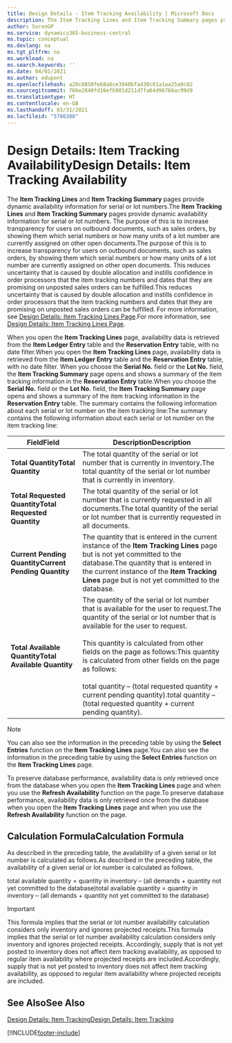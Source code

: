 ```yaml
---
title: Design Details - Item Tracking Availability | Microsoft Docs
description: The Item Tracking Lines and Item Tracking Summary pages provide dynamic availability information for serial or lot numbers. The purpose of this is to increase transparency for users on outbound documents, such as sales orders, by showing them which serial numbers or how many units of a lot number are currently assigned on other open documents.
author: SorenGP
ms.service: dynamics365-business-central
ms.topic: conceptual
ms.devlang: na
ms.tgt_pltfrm: na
ms.workload: na
ms.search.keywords: ''
ms.date: 04/01/2021
ms.author: edupont
ms.openlocfilehash: a20c8850fe68a6ce3940bfa430c01a1aa25a0c02
ms.sourcegitcommit: 766e2840fd16efb901d211d7fa64d96766ac99d9
ms.translationtype: HT
ms.contentlocale: en-GB
ms.lasthandoff: 03/31/2021
ms.locfileid: "5786380"
---
```

# <a name="design-details-item-tracking-availability"></a><span data-ttu-id="7baa0-104">Design Details: Item Tracking Availability</span><span class="sxs-lookup"><span data-stu-id="7baa0-104">Design Details: Item Tracking Availability</span></span>
<span data-ttu-id="7baa0-105">The **Item Tracking Lines** and **Item Tracking Summary** pages provide dynamic availability information for serial or lot numbers.</span><span class="sxs-lookup"><span data-stu-id="7baa0-105">The **Item Tracking Lines** and **Item Tracking Summary** pages provide dynamic availability information for serial or lot numbers.</span></span> <span data-ttu-id="7baa0-106">The purpose of this is to increase transparency for users on outbound documents, such as sales orders, by showing them which serial numbers or how many units of a lot number are currently assigned on other open documents.</span><span class="sxs-lookup"><span data-stu-id="7baa0-106">The purpose of this is to increase transparency for users on outbound documents, such as sales orders, by showing them which serial numbers or how many units of a lot number are currently assigned on other open documents.</span></span> <span data-ttu-id="7baa0-107">This reduces uncertainty that is caused by double allocation and instills confidence in order processors that the item tracking numbers and dates that they are promising on unposted sales orders can be fulfilled.</span><span class="sxs-lookup"><span data-stu-id="7baa0-107">This reduces uncertainty that is caused by double allocation and instills confidence in order processors that the item tracking numbers and dates that they are promising on unposted sales orders can be fulfilled.</span></span> <span data-ttu-id="7baa0-108">For more information, see [Design Details: Item Tracking Lines Page](design-details-item-tracking-lines-window.md).</span><span class="sxs-lookup"><span data-stu-id="7baa0-108">For more information, see [Design Details: Item Tracking Lines Page](design-details-item-tracking-lines-window.md).</span></span>  

 <span data-ttu-id="7baa0-109">When you open the **Item Tracking Lines** page, availability data is retrieved from the **Item Ledger Entry** table and the **Reservation Entry** table, with no date filter.</span><span class="sxs-lookup"><span data-stu-id="7baa0-109">When you open the **Item Tracking Lines** page, availability data is retrieved from the **Item Ledger Entry** table and the **Reservation Entry** table, with no date filter.</span></span> <span data-ttu-id="7baa0-110">When you choose the **Serial No.** field or the **Lot No.** field, the **Item Tracking Summary** page opens and shows a summary of the item tracking information in the **Reservation Entry** table.</span><span class="sxs-lookup"><span data-stu-id="7baa0-110">When you choose the **Serial No.** field or the **Lot No.** field, the **Item Tracking Summary** page opens and shows a summary of the item tracking information in the **Reservation Entry** table.</span></span> <span data-ttu-id="7baa0-111">The summary contains the following information about each serial or lot number on the item tracking line:</span><span class="sxs-lookup"><span data-stu-id="7baa0-111">The summary contains the following information about each serial or lot number on the item tracking line:</span></span>  

|<span data-ttu-id="7baa0-112">Field</span><span class="sxs-lookup"><span data-stu-id="7baa0-112">Field</span></span>|<span data-ttu-id="7baa0-113">Description</span><span class="sxs-lookup"><span data-stu-id="7baa0-113">Description</span></span>|  
|---------------------------------|---------------------------------------|  
|<span data-ttu-id="7baa0-114">**Total Quantity**</span><span class="sxs-lookup"><span data-stu-id="7baa0-114">**Total Quantity**</span></span>|<span data-ttu-id="7baa0-115">The total quantity of the serial or lot number that is currently in inventory.</span><span class="sxs-lookup"><span data-stu-id="7baa0-115">The total quantity of the serial or lot number that is currently in inventory.</span></span>|  
|<span data-ttu-id="7baa0-116">**Total Requested Quantity**</span><span class="sxs-lookup"><span data-stu-id="7baa0-116">**Total Requested Quantity**</span></span>|<span data-ttu-id="7baa0-117">The total quantity of the serial or lot number that is currently requested in all documents.</span><span class="sxs-lookup"><span data-stu-id="7baa0-117">The total quantity of the serial or lot number that is currently requested in all documents.</span></span>|  
|<span data-ttu-id="7baa0-118">**Current Pending Quantity**</span><span class="sxs-lookup"><span data-stu-id="7baa0-118">**Current Pending Quantity**</span></span>|<span data-ttu-id="7baa0-119">The quantity that is entered in the current instance of the **Item Tracking Lines** page but is not yet committed to the database.</span><span class="sxs-lookup"><span data-stu-id="7baa0-119">The quantity that is entered in the current instance of the **Item Tracking Lines** page but is not yet committed to the database.</span></span>|  
|<span data-ttu-id="7baa0-120">**Total Available Quantity**</span><span class="sxs-lookup"><span data-stu-id="7baa0-120">**Total Available Quantity**</span></span>|<span data-ttu-id="7baa0-121">The quantity of the serial or lot number that is available for the user to request.</span><span class="sxs-lookup"><span data-stu-id="7baa0-121">The quantity of the serial or lot number that is available for the user to request.</span></span><br /><br /> <span data-ttu-id="7baa0-122">This quantity is calculated from other fields on the page as follows:</span><span class="sxs-lookup"><span data-stu-id="7baa0-122">This quantity is calculated from other fields on the page as follows:</span></span><br /><br /> <span data-ttu-id="7baa0-123">total quantity – (total requested quantity + current pending quantity).</span><span class="sxs-lookup"><span data-stu-id="7baa0-123">total quantity – (total requested quantity + current pending quantity).</span></span>|  

> [!NOTE]  
>  <span data-ttu-id="7baa0-124">You can also see the information in the preceding table by using the **Select Entries** function on the **Item Tracking Lines** page.</span><span class="sxs-lookup"><span data-stu-id="7baa0-124">You can also see the information in the preceding table by using the **Select Entries** function on the **Item Tracking Lines** page.</span></span>  

 <span data-ttu-id="7baa0-125">To preserve database performance, availability data is only retrieved once from the database when you open the **Item Tracking Lines** page and when you use the **Refresh Availability** function on the page.</span><span class="sxs-lookup"><span data-stu-id="7baa0-125">To preserve database performance, availability data is only retrieved once from the database when you open the **Item Tracking Lines** page and when you use the **Refresh Availability** function on the page.</span></span>  

## <a name="calculation-formula"></a><span data-ttu-id="7baa0-126">Calculation Formula</span><span class="sxs-lookup"><span data-stu-id="7baa0-126">Calculation Formula</span></span>  
 <span data-ttu-id="7baa0-127">As described in the preceding table, the availability of a given serial or lot number is calculated as follows.</span><span class="sxs-lookup"><span data-stu-id="7baa0-127">As described in the preceding table, the availability of a given serial or lot number is calculated as follows.</span></span>  

 <span data-ttu-id="7baa0-128">total available quantity = quantity in inventory – (all demands + quantity not yet committed to the database)</span><span class="sxs-lookup"><span data-stu-id="7baa0-128">total available quantity = quantity in inventory – (all demands + quantity not yet committed to the database)</span></span>  

> [!IMPORTANT]  
>  <span data-ttu-id="7baa0-129">This formula implies that the serial or lot number availability calculation considers only inventory and ignores projected receipts.</span><span class="sxs-lookup"><span data-stu-id="7baa0-129">This formula implies that the serial or lot number availability calculation considers only inventory and ignores projected receipts.</span></span> <span data-ttu-id="7baa0-130">Accordingly, supply that is not yet posted to inventory does not affect item tracking availability, as opposed to regular item availability where projected receipts are included.</span><span class="sxs-lookup"><span data-stu-id="7baa0-130">Accordingly, supply that is not yet posted to inventory does not affect item tracking availability, as opposed to regular item availability where projected receipts are included.</span></span>  

## <a name="see-also"></a><span data-ttu-id="7baa0-131">See Also</span><span class="sxs-lookup"><span data-stu-id="7baa0-131">See Also</span></span>  
 [<span data-ttu-id="7baa0-132">Design Details: Item Tracking</span><span class="sxs-lookup"><span data-stu-id="7baa0-132">Design Details: Item Tracking</span></span>](design-details-item-tracking.md)


[!INCLUDE[footer-include](includes/footer-banner.md)]